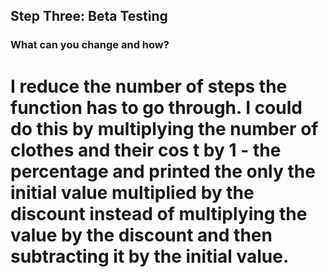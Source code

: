 ## Step Three: Beta Testing
### What can you change and how?
# I reduce the number of steps the function has to go through. I could do this by multiplying the number of clothes and their cos t by 1 - the percentage and printed the only the initial value multiplied by the discount instead of multiplying the value by the discount and then subtracting it by the initial value.
